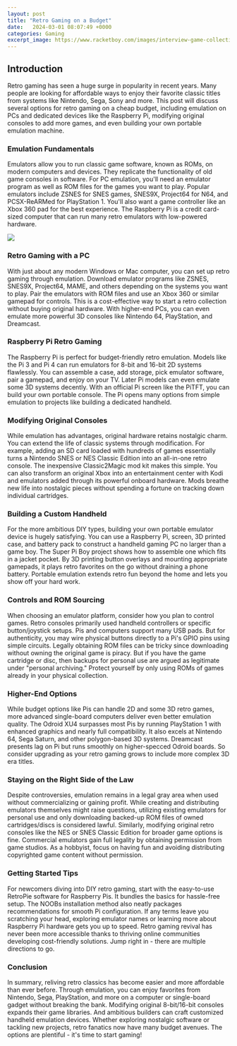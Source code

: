 ```yaml
---
layout: post
title: "Retro Gaming on a Budget"
date:   2024-03-01 08:07:49 +0000
categories: Gaming
excerpt_image: https://www.racketboy.com/images/interview-game-collecting-001-collection-featured.jpg
---
```


## Introduction
Retro gaming has seen a huge surge in popularity in recent years. Many people are looking for affordable ways to enjoy their favorite classic titles from systems like Nintendo, Sega, Sony and more. This post will discuss several options for retro gaming on a cheap budget, including emulation on PCs and dedicated devices like the Raspberry Pi, modifying original consoles to add more games, and even building your own portable emulation machine.
### Emulation Fundamentals  
Emulators allow you to run classic game software, known as ROMs, on modern computers and devices. They replicate the functionality of old game consoles in software. For PC emulation, you'll need an emulator program as well as ROM files for the games you want to play. Popular emulators include ZSNES for SNES games, SNES9X, Project64 for N64, and PCSX-ReARMed for PlayStation 1. You'll also want a game controller like an Xbox 360 pad for the best experience. The Raspberry Pi is a credit card-sized computer that can run many retro emulators with low-powered hardware.

![](https://www.racketboy.com/images/interview-game-collecting-001-collection-featured.jpg)
### Retro Gaming with a PC 
With just about any modern Windows or Mac computer, you can set up retro gaming through emulation. Download emulator programs like ZSNES, SNES9X, Project64, MAME, and others depending on the systems you want to play. Pair the emulators with ROM files and use an Xbox 360 or similar gamepad for controls. This is a cost-effective way to start a retro collection without buying original hardware. With higher-end PCs, you can even emulate more powerful 3D consoles like Nintendo 64, PlayStation, and Dreamcast. 
### Raspberry Pi Retro Gaming
The Raspberry Pi is perfect for budget-friendly retro emulation. Models like the Pi 3 and Pi 4 can run emulators for 8-bit and 16-bit 2D systems flawlessly. You can assemble a case, add storage, pick emulator software, pair a gamepad, and enjoy on your TV. Later Pi models can even emulate some 3D systems decently. With an official Pi screen like the PiTFT, you can build your own portable console. The Pi opens many options from simple emulation to projects like building a dedicated handheld.
### Modifying Original Consoles
While emulation has advantages, original hardware retains nostalgic charm. You can extend the life of classic systems through modification. For example, adding an SD card loaded with hundreds of games essentially turns a Nintendo SNES or NES Classic Edition into an all-in-one retro console. The inexpensive Classic2Magic mod kit makes this simple. You can also transform an original Xbox into an entertainment center with Kodi and emulators added through its powerful onboard hardware. Mods breathe new life into nostalgic pieces without spending a fortune on tracking down individual cartridges.
### Building a Custom Handheld
For the more ambitious DIY types, building your own portable emulator device is hugely satisfying. You can use a Raspberry Pi, screen, 3D printed case, and battery pack to construct a handheld gaming PC no larger than a game boy. The Super Pi Boy project shows how to assemble one which fits in a jacket pocket. By 3D printing button overlays and mounting appropriate gamepads, it plays retro favorites on the go without draining a phone battery. Portable emulation extends retro fun beyond the home and lets you show off your hard work.
### Controls and ROM Sourcing
When choosing an emulator platform, consider how you plan to control games. Retro consoles primarily used handheld controllers or specific button/joystick setups. Pis and computers support many USB pads. But for authenticity, you may wire physical buttons directly to a Pi's GPIO pins using simple circuits. Legally obtaining ROM files can be tricky since downloading without owning the original game is piracy. But if you have the game cartridge or disc, then backups for personal use are argued as legitimate under "personal archiving." Protect yourself by only using ROMs of games already in your physical collection.
### Higher-End Options
While budget options like Pis can handle 2D and some 3D retro games, more advanced single-board computers deliver even better emulation quality. The Odroid XU4 surpasses most Pis by running PlayStation 1 with enhanced graphics and nearly full compatibility. It also excels at Nintendo 64, Sega Saturn, and other polygon-based 3D systems. Dreamcast presents lag on Pi but runs smoothly on higher-specced Odroid boards. So consider upgrading as your retro gaming grows to include more complex 3D era titles.
### Staying on the Right Side of the Law
Despite controversies, emulation remains in a legal gray area when used without commercializing or gaining profit. While creating and distributing emulators themselves might raise questions, utilizing existing emulators for personal use and only downloading backed-up ROM files of owned cartridges/discs is considered lawful. Similarly, modifying original retro consoles like the NES or SNES Classic Edition for broader game options is fine. Commercial emulators gain full legality by obtaining permission from game studios. As a hobbyist, focus on having fun and avoiding distributing copyrighted game content without permission.
### Getting Started Tips
For newcomers diving into DIY retro gaming, start with the easy-to-use RetroPie software for Raspberry Pis. It bundles the basics for hassle-free setup. The NOOBs installation method also neatly packages recommendations for smooth Pi configuration. If any terms leave you scratching your head, exploring emulator names or learning more about Raspberry Pi hardware gets you up to speed. Retro gaming revival has never been more accessible thanks to thriving online communities developing cost-friendly solutions. Jump right in - there are multiple directions to go. 
### Conclusion
In summary, reliving retro classics has become easier and more affordable than ever before. Through emulation, you can enjoy favorites from Nintendo, Sega, PlayStation, and more on a computer or single-board gadget without breaking the bank. Modifying original 8-bit/16-bit consoles expands their game libraries. And ambitious builders can craft customized handheld emulation devices. Whether exploring nostalgic software or tackling new projects, retro fanatics now have many budget avenues. The options are plentiful - it's time to start gaming!